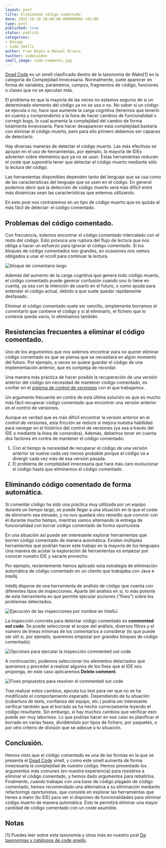 ```yaml
---
layout: post
title: Eliminando código comentado
date: 2022-10-18 10:00:00.000000000 +01:00
type: post
published: true
status: publish
categories:
- Design 
- Code Smells 
author: Fran Reyes & Manuel Rivero
twitter: codesaidev 
small_image: code-comments.jpg
---
```


[Dead Code](https://en.wikipedia.org/wiki/Dead_code) es un smell clasificado dentro de la taxonomía de Wake[1] en la categoría de Complejidad Innecesaria. Normalmente, suele aparecer en forma de variables, parámetros, campos, fragmentos de código, funciones o clases que no se ejecutan más.

El problema es que la mayoría de las veces no estamos seguros de si un determinado elemento del código ya no se usa o no. No saber si un código se ejecuta o no, hace que aumente la carga cognitiva (tenemos que tenerlo en cuenta y comprenderlo) a la hora de hacer cambios de funcionalidad o corregir bugs, lo cual aumenta la complejidad del cambio de forma totalmente innecesaria. Para hacer desaparecer esta complejidad bastaría con eliminar el código muerto, pero para ello primero debemos ser capaces de detectarlo.

Hay diversas maneras de detectar el código muerto. Las más efectivas se apoyan en el uso de herramientas, por ejemplo, la mayoría de IDEs advierten sobre elementos que ya no se usan. Estas herramientas reducen el coste que supondría tener que detectar el código muerto mediante sólo la lectura del código.

Las herramientas disponibles dependen tanto del lenguaje que se usa como de las características del lenguaje que se usen en el código. En general podemos decir que la detección de código muerto será más difícil entre más dinámicas sean las características que estemos utilizando.

En este post nos centraremos en un tipo de código muerto que es quizás el más fácil de detectar: el código comentado.

## Problemas del código comentado.
Con frecuencia, solemos encontrar el código comentado intercalado con el resto del código. Esto provoca una ruptura del flujo de lectura que nos obliga a hacer un esfuerzo para ignorar el código comentado. Si los bloques de código comentados son grandes, en ocasiones nos vemos obligados a usar el scroll para continuar la lectura.

<figure style="margin:auto; width: 100%">
<img src="/assets/posts/2022-10-18-eliminando-codigo-comentado/large-comment-block.png" alt="bloque de comentario largo" />
</figure>

Además del aumento de la carga cognitiva que genera todo código muerto, el código comentado puede generar confusión cuando uno lo tiene en cuenta, ya sea con la intención de usarlo en el futuro, o como ayuda para entender el código actual, debido a que suele quedar rápidamente desfasado.

Eliminar el código comentado suele ser sencillo, simplemente borramos el comentario que contiene el código y si al eliminarlo, el fichero que lo contenía queda vacío, lo eliminamos también.

## Resistencias frecuentes a eliminar el código comentado.
Uno de los argumentos que nos solemos encontrar para no querer eliminar código comentado es que se piensa que se necesitará en algún momento del futuro. Por ejemplo, a veces se quiere guardar el código de una implementación anterior, que es compleja de recordar.

Una manera más práctica de hacer posible la recuperación de una versión anterior del código sin necesidad de mantener código comentado, es confiar en el [sistema de control de versiones](https://en.wikipedia.org/wiki/Version_control) con el que trabajamos.

Un argumento frecuente en contra de esta última solución es que es mucho más fácil recuperar código comentado que encontrar una versión anterior en el control de versiones.

Aunque es verdad que es más difícil encontrar la versión anterior en el control de versiones, esta fricción se reduce si mejora nuestra habilidad para navegar en el histórico del control de versiones (ya sea a través del IDE o mediante la línea de comandos). Además, debemos tener en cuenta dos factores en contra de mantener el código comentado:
1. Con el tiempo la necesidad de recuperar el código de una versión anterior se vuelve cada vez menos probable porque el código va a divergir cada vez más de esa versión pasada.
2. El problema de complejidad innecesaria que hará más caro evolucionar el código hasta que eliminemos el código comentado.
   
## Eliminando código comentado de forma automática.
Si comentar código ha sido una práctica muy utilizada por un equipo durante un tiempo largo, se puede llegar a una situación en la que el coste de eliminarlo sea elevado, y no nos quedará otro remedio que convivir con él durante mucho tiempo, mientras vamos alternando la entrega de funcionalidad con borrar código comentado de forma oportunista

En una situación así puede ser interesante explorar herramientas que borren código comentado de manera automática. Existen múltiples herramientas que podrían hacer este trabajo en la mayoría de los lenguajes. Una manera de acotar la exploración de herramientas es empezar por conocer nuestro IDE y sacarle provecho.

Por ejemplo, recientemente hemos aplicado esta estrategia de eliminación automática de código comentado en un cliente que trabajaba con Java e Intellij.

Intellij dispone de una herramienta de análisis de código que cuenta con diferentes tipos de inspecciones. Aparte del análisis en sí, lo más potente de esta herramienta es que permite ejecutar acciones (“fixes”) sobre los problemas detectados.


<figure style="margin:auto; width: 100%">
<img src="/assets/posts/2022-10-18-eliminando-codigo-comentado/run-inspection-menu.png" alt="Ejecución de las inspecciones por nombre en IntelliJ" />
</figure>

La inspección concreta para detectar código comentado es **commented out code**. Se puede seleccionar el scope del análisis, diversos filtros y el número de líneas mínimas de los comentarios a considerar (lo que puede ser útil si, por ejemplo, queremos empezar por grandes bloques de código comentado).

<figure style="margin:auto; width: 100%">
<img src="/assets/posts/2022-10-18-eliminando-codigo-comentado/run-commented-out.png" alt="Opciones para ejecutar la inspección commented out code" />
</figure>

A continuación, podemos seleccionar los elementos detectados que queramos y proceder a realizar algunos de los fixes que el IDE nos proponga, en este caso aplicaremos **Delete comment**.

<figure style="margin:auto; width: 100%">
<img src="/assets/posts/2022-10-18-eliminando-codigo-comentado/delete-comments.png" alt="Fixes propuestos para resolver el commented out code" />
</figure>

Tras realizar estos cambios, ejecuta tus test para ver que no se ha modificado el comportamiento esperado. Dependiendo de tu situación (cobertura de tests, confianza del equipo, etc.) podría ser interesante verificar también que el borrado se ha hecho correctamente leyendo el código resultante. Sin embargo, si hay muchos cambios que verificar esto puede ser muy laborioso. Lo que podrías hacer en ese caso es planificar el borrado en varias fases, dividiéndolo por tipos de fichero, por paquetes, o por otro criterio de división que se adecue a tu situación.

## Conclusión.
Hemos visto que el código comentado es una de las formas en la que se presenta el [Dead Code](https://en.wikipedia.org/wiki/Dead_code) smell, y como este smell aumenta de forma innecesaria la complejidad de nuestro código. Hemos presentado los argumentos más comunes (en nuestra experiencia) para resistirse a eliminar el código comentado, y hemos dado argumentos para rebatirlos. Finalmente, cuando trabajas con una base de código plagado de código comentado, hemos recomendado una alternativa a su eliminación mediante refactorings oportunistas, que consiste en explorar las herramientas que tienes a mano (tu IDE) para ver si disponen de funcionalidades para eliminar código muerto de manera automática. Esto te permitirá eliminar una mayor cantidad de código comentado con un coste asumible.

## Notas
[1] Puedes leer sobre esta taxonomía y otras más en nuestro post [De taxonomías y catálogos de code smells](https://codesai.com/posts/2022/09/code-smells-taxonomies-and-catalogs).

